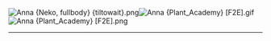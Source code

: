 ![Anna {Neko, fullbody} {tiltowait}.png](https://raw.githubusercontent.com/Klokinator/FE-Repo/main/Portrait%20Repository/Cameo%20Characters%20(Anna%20and%20Jake)/Fullbodies/Anna%20(Neko,%20fullbody)%20%7Btiltowait%7D.png "Anna {Neko, fullbody} {tiltowait}.png")![Anna {Plant_Academy} [F2E].gif](https://raw.githubusercontent.com/Klokinator/FE-Repo/main/Portrait%20Repository/Cameo%20Characters%20(Anna%20and%20Jake)/Fullbodies/Anna%20%7BPlant_Academy%7D%20%5BF2E%5D.gif "Anna {Plant_Academy} [F2E].gif")![Anna {Plant_Academy} [F2E].png](https://raw.githubusercontent.com/Klokinator/FE-Repo/main/Portrait%20Repository/Cameo%20Characters%20(Anna%20and%20Jake)/Fullbodies/Anna%20%7BPlant_Academy%7D%20%5BF2E%5D.png "Anna {Plant_Academy} [F2E].png")



----

